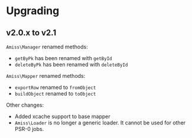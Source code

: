Upgrading
=========

v2.0.x to v2.1
--------------

`Amiss\Manager` renamed methods: 

- `getByPk` has been renamed with `getById`
- `deleteByPk` has been renamed with `deleteById`

`Amiss\Mapper` renamed methods:

- `exportRow` renamed to `fromObject`
- `buildObject` renamed to `toObject`

Other changes:

- Added xcache support to base mapper
- `Amiss\Loader` is no longer a generic loader. It cannot be used for other PSR-0 jobs.